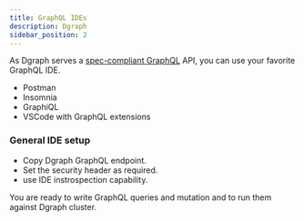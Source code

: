 ```yaml
---
title: GraphQL IDEs
description: Dgraph
sidebar_position: 2
---
```


As Dgraph serves a [spec-compliant GraphQL](https://graphql.github.io/graphql-spec/June2018/) API, you can use your favorite GraphQL IDE.

- Postman
- Insomnia
- GraphiQL
- VSCode with GraphQL extensions

### General IDE setup
- Copy Dgraph GraphQL endpoint. 
- Set the security header as required.
- use IDE instrospection capability.

You are ready to write GraphQL queries and mutation and to run them against Dgraph cluster.

